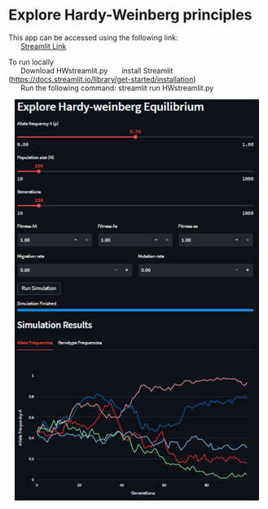 # Explore Hardy-Weinberg principles
 
 This app can be accessed using the following link:  
&nbsp;&nbsp;&nbsp;&nbsp;&nbsp;&nbsp;[Streamlit Link](https://pruelens-hw-app-hwstreamlit-iyf2kb.streamlit.app/)
    
  
To run locally   
&nbsp;&nbsp;&nbsp;&nbsp;&nbsp;&nbsp;Download HWstreamlit.py
&nbsp;&nbsp;&nbsp;&nbsp;&nbsp;&nbsp;install Streamlit (https://docs.streamlit.io/library/get-started/installation)  
&nbsp;&nbsp;&nbsp;&nbsp;&nbsp;&nbsp;Run the following command: streamlit run HWstreamlit.py   

<p align="center">
  <img src="https://github.com/Pruelens/HW_app/blob/main/AppCapture_01.PNG?raw=true" width="480">
</p>

